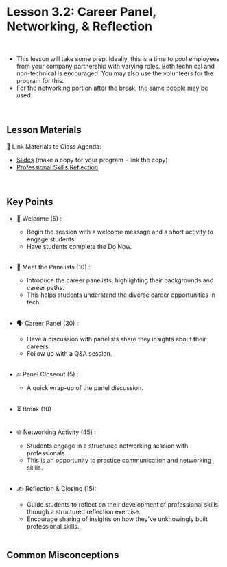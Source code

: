 # Lesson 3.2: Career Panel, Networking, & Reflection

<br>

- This lesson will take some prep. Ideally, this is a time to pool employees from your company partnership with varying roles. Both technical and non-technical is encouraged. You may also use the volunteers for the program for this.
- For the networking portion after the break, the same people may be used.

<br>

## Lesson Materials

📖 Link Materials to Class Agenda:
- [Slides](https://docs.google.com/presentation/d/1NO2tvs2a93yVi5NEU9b2fPMnfvGIZoS7wCmk5bvjbX8/edit?usp=sharing) (make a copy for your program - link the copy)
- [Professional Skills Reflection](https://forms.gle/4QyzQeYyC7PF8w7a7)


<br>

## Key Points

- 👋 Welcome (5) :
    - Begin the session with a welcome message and a short activity to engage students.
    - Have students complete the Do Now.<br><br>

- 👀 Meet the Panelists (10) :
    - Introduce the career panelists, highlighting their backgrounds and career paths.
    - This helps students understand the diverse career opportunities in tech.<br><br>

- 🗣️ Career Panel (30) :
    - Have a discussion with panelists share they insights about their careers.
    - Follow up with a Q&A session.<br><br>

- 🔚 Panel Closeout (5) :
    - A quick wrap-up of the panel discussion.<br><br>

- ⏳ Break (10)<br><br>

- 🌐 Networking Activity (45) :
    - Students engage in a structured networking session with professionals.
    - This is an opportunity to practice communication and networking skills.<br><br>

- ✍️ Reflection & Closing (15):
    - Guide students to reflect on their development of professional skills through a structured reflection exercise.
    - Encourage sharing of insights on how they've unknowingly built professional skills..<br><br>


## Common Misconceptions
